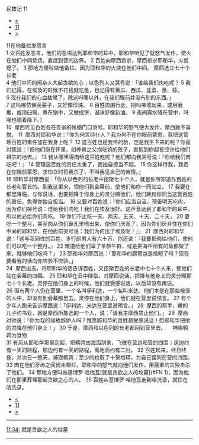 ﻿





 民数记 11




* [<](bible/NUM10.md)
* [11](bible/NUM.md)
* [>](bible/NUM12.md)



 
11在他备拉发怨言  
1 众百姓发怨言，他们的恶语达到耶和华的耳中。耶和华听见了就怒气发作，使火在他们中间焚烧，直烧到营的边界。 
2 百姓向摩西哀求，摩西祈求耶和华，火就熄了。 
3 那地方便叫做他备拉，因为耶和华的火烧在他们中间。 摩西选立七十个长老  
4 他们中间的闲杂人大起贪欲的心；以色列人又哭号说：「谁给我们肉吃呢？ 
5 我们记得，在埃及的时候不花钱就吃鱼，也记得有黄瓜、西瓜、韭菜、葱、蒜。 
6 现在我们的心血枯竭了，除这吗哪以外，在我们眼前并没有别的东西。」  
7 这吗哪仿佛芫荽子，又好像珍珠。 
8 百姓周围行走，把吗哪收起来，或用磨推，或用臼捣，煮在锅中，又做成饼，滋味好像新油。 
9 夜间露水降在营中，吗哪也随着降下。）  
10  摩西听见百姓各在各家的帐棚门口哭号。耶和华的怒气便大发作，摩西就不喜悦。 
11  摩西对耶和华说：「你为何苦待仆人？我为何不在你眼前蒙恩，竟把这管理百姓的重任加在我身上呢？ 
12 这百姓岂是我怀的胎，岂是我生下来的呢？你竟对我说：『把他们抱在怀里，如养育之父抱吃奶的孩子，直抱到你起誓应许给他们祖宗的地去。』 
13 我从哪里得肉给这百姓吃呢？他们都向我哭号说：『你给我们肉吃吧！』 
14 管理这百姓的责任太重了，我独自担当不起。 
15 你这样待我，我若在你眼前蒙恩，求你立时将我杀了，不叫我见自己的苦情。」  
16 耶和华对摩西说：「你从以色列的长老中招聚七十个人，就是你所知道作百姓的长老和官长的，到我这里来，领他们到会幕前，使他们和你一同站立。 
17 我要在那里降临，与你说话，也要把降于你身上的灵分赐他们，他们就和你同当这管百姓的重任，免得你独自担当。 
18 又要对百姓说：『你们应当自洁，预备明天吃肉，因为你们哭号说：谁给我们肉吃！我们在埃及很好。这声音达到了耶和华的耳中，所以他必给你们肉吃。 
19 你们不止吃一天、两天、五天、十天、二十天， 
20 要吃一个整月，甚至肉从你们鼻孔里喷出来，使你们厌恶了，因为你们厌弃住在你们中间的耶和华，在他面前哭号说：我们为何出了埃及呢！』」 
21  摩西对耶和华说：「这与我同住的百姓、步行的男人有六十万，你还说：『我要把肉给他们，使他们可以吃一个整月。』 
22 难道给他们宰了羊群牛群，或是把海中所有的鱼都聚了来，就够他们吃吗？」 
23 耶和华对摩西说：「耶和华的膀臂岂是缩短了吗？现在要看我的话向你应验不应验。」  
24  摩西出去，将耶和华的话告诉百姓，又招聚百姓的长老中七十个人来，使他们站在会幕的四围。 
25 耶和华在云中降临，对摩西说话，把降与他身上的灵分赐那七十个长老。灵停在他们身上的时候，他们就受感说话，以后却没有再说。  
26 但有两个人仍在营里，一个名叫伊利达，一个名叫米达。他们本是在那些被录的人中，却没有到会幕那里去。灵停在他们身上，他们就在营里说预言。 
27 有个少年人跑来告诉摩西说：「伊利达、米达在营里说预言。」 
28  摩西的帮手，嫩的儿子约书亚，就是摩西所拣选的一个人，说：「请我主摩西禁止他们。」 
29  摩西对他说：「你为我的缘故嫉妒人吗？惟愿耶和华的百姓都受感说话！愿耶和华把他的灵降在他们身上！」 
30 于是，摩西和以色列的长老都回到营里去。 　神赐鹌鹑为食物  
31 有风从耶和华那里刮起，把鹌鹑由海面刮来，飞散在营边和营的四围；这边约有一天的路程，那边约有一天的路程，离地面约有二肘。 
32 百姓起来，终日终夜，并次日一整天，捕取鹌鹑；至少的也取了十贺梅珥，为自己摆列在营的四围。 
33 肉在他们牙齿之间尚未嚼烂，耶和华的怒气就向他们发作，用最重的灾殃击杀了他们。 
34 那地方便叫做基博罗·哈他瓦[就是贪欲之人的坟墓](#FN
1)，因为他们在那里葬埋那起贪欲之心的人。 
35 百姓从基博罗·哈他瓦走到哈洗录，就住在哈洗录。 
* [<](bible/NUM10.md)
* [11](bible/NUM.md)
* [>](bible/NUM12.md)





---


[11:34:](#V34)
就是贪欲之人的坟墓




---









